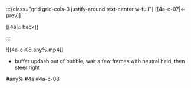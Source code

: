 :::{class="grid grid-cols-3 justify-around text-center w-full"}
[[4a-c-07|← prev]]

[[4a|⌂ back]]

<span/>

:::

![[4a-c-08.any%.mp4]]

* buffer updash out of bubble, wait a few frames with neutral held, then steer right

#any% #4a #4a-c-08
